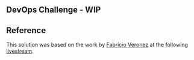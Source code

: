 ## DevOps Challenge - WIP

## Reference

This solution was based on the work by [Fabrício Veronez](https://github.com/fabricioveronez) at the following [livestream](https://www.youtube.com/watch?v=OhV-pXgeVq4).